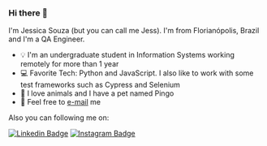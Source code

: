 ### Hi there 👋

I'm Jessica Souza (but you can call me Jess). I'm from Florianópolis, Brazil and I'm a QA Engineer.

* :bulb:  I'm an undergraduate student in Information Systems working remotely for more than 1 year
* :computer: Favorite Tech: Python and JavaScript. I also like to work with some test frameworks such as Cypress and Selenium
* :dog: I love animals and I have a pet named Pingo
* :email: Feel free to [e-mail](mailto:jessica_schelly@hotmail.com.com) me

Also you can following me on: 

[![Linkedin Badge](https://img.shields.io/badge/-LinkedIn-blue?style=flat&logo=LinkedIn&logoColor=white)](https://www.linkedin.com/in/jessica-schelly/)
[![Instagram Badge](https://img.shields.io/badge/-Instagram-C13584?style=flat&logo=Instagram&logoColor=white)](https://www.instagram.com/jessicaschelly/)

